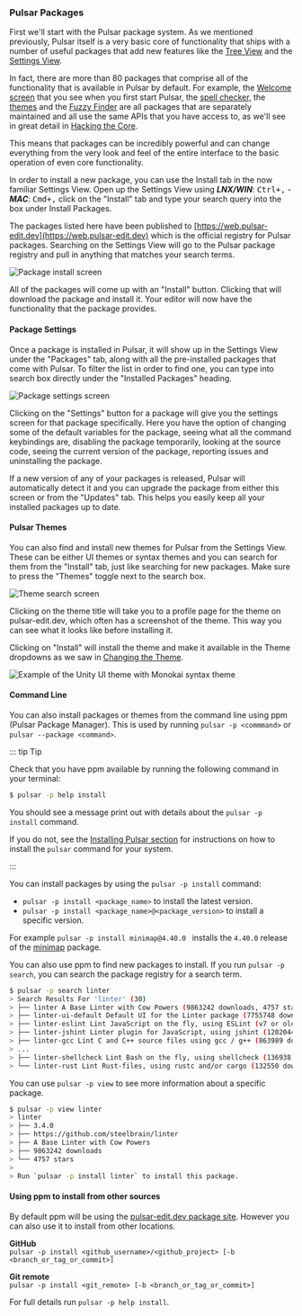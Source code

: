 ### Pulsar Packages

First we'll start with the Pulsar package system. As we mentioned previously,
Pulsar itself is a very basic core of functionality that ships with a number of
useful packages that add new features like the [Tree View](https://github.com/pulsar-edit/tree-view)
and the [Settings View](https://github.com/pulsar-edit/settings-view).

In fact, there are more than 80 packages that comprise all of the functionality
that is available in Pulsar by default. For example, the [Welcome screen](https://github.com/pulsar-edit/welcome)
that you see when you first start Pulsar, the
[spell checker](https://github.com/pulsar-edit/spell-check),
the [themes](https://github.com/pulsar-edit/one-dark-ui) and the [Fuzzy Finder](https://github.com/pulsar-edit/fuzzy-finder)
are all packages that are separately maintained and all use the same APIs that
you have access to, as we'll see in great detail in [Hacking the Core](../../core-hacking/).

This means that packages can be incredibly powerful and can change everything
from the very look and feel of the entire interface to the basic operation of
even core functionality.

In order to install a new package, you can use the Install tab in the now
familiar Settings View. Open up the Settings View using
**_LNX/WIN_**: <kbd>Ctrl+,</kbd> -
**_MAC_**: <kbd>Cmd+,</kbd>
click on the "Install" tab and type your search query into
the box under Install Packages.

The packages listed here have been published to [https://web.pulsar-edit.dev](https://web.pulsar-edit.dev) <!--TODO:Change address to final URL (if this is not it)-->
which is the official registry for Pulsar packages. Searching on the Settings
View will go to the Pulsar package registry and pull in anything that matches
your search terms.

![Package install screen](@images/atom/packages-install.png "Package install screen") <!--TODO: Replace with Pulsar branded pictures-->

All of the packages will come up with an "Install" button. Clicking that will
download the package and install it. Your editor will now have the functionality
that the package provides.

#### Package Settings

Once a package is installed in Pulsar, it will show up in the Settings View
under the "Packages" tab, along with all the pre-installed packages that come
with Pulsar. To filter the list in order to find one, you can type into search
box directly under the "Installed Packages" heading.

![Package settings screen](@images/atom/package-specific-settings.png "Package settings screen")

Clicking on the "Settings" button for a package will give you the settings
screen for that package specifically. Here you have the option of changing some
of the default variables for the package, seeing what all the command
keybindings are, disabling the package temporarily, looking at the source code,
seeing the current version of the package, reporting issues and uninstalling the
package.

If a new version of any of your packages is released, Pulsar will automatically
detect it and you can upgrade the package from either this screen or from the
"Updates" tab. This helps you easily keep all your installed packages up to
date.

#### Pulsar Themes

You can also find and install new themes for Pulsar from the Settings View.
These can be either UI themes or syntax themes and you can search for them from
the "Install" tab, just like searching for new packages. Make sure to press the
"Themes" toggle next to the search box.

![Theme search screen](@images/atom/themes.png "Theme search screen")

Clicking on the theme title will take you to a profile page for the theme on
pulsar-edit.dev, which often has a screenshot of the theme. This way you can see
what it looks like before installing it.

Clicking on "Install" will install the theme and make it available in the Theme
dropdowns as we saw in [Changing the Theme](../../getting-started#changing-the-theme).

![Example of the Unity UI theme with Monokai syntax theme](@images/atom/unity-theme.png "Example of the Unity UI theme with Monokai syntax theme")

#### Command Line

You can also install packages or themes from the command line using ppm (Pulsar
Package Manager).
This is used by running `pulsar -p <commmand>` or `pulsar --package <command>`.

::: tip Tip

Check that you have ppm available by running the following command in your
terminal:

```sh
$ pulsar -p help install
```

You should see a message print out with details about the `pulsar -p install` command.

If you do not, see the [Installing Pulsar section](../../getting-started#installing-pulsar)
for instructions on how to install the `pulsar` command for your
system.

:::

You can install packages by using the `pulsar -p install` command:

- `pulsar -p install <package_name>` to install the latest version.
- `pulsar -p install <package_name>@<package_version>` to install a specific version.

For example `pulsar -p install minimap@4.40.0 ` installs the `4.40.0` release of
the [minimap](https://pulsar-edit.dev/packages/minimap) package.

You can also use ppm to find new packages to install. If you run
`pulsar -p search`, you can search the package registry for a search term.

```sh
$ pulsar -p search linter
> Search Results For 'linter' (30)
> ├── linter A Base Linter with Cow Powers (9863242 downloads, 4757 stars)
> ├── linter-ui-default Default UI for the Linter package (7755748 downloads, 1201 stars)
> ├── linter-eslint Lint JavaScript on the fly, using ESLint (v7 or older) (2418043 downloads, 1660 stars)
> ├── linter-jshint Linter plugin for JavaScript, using jshint (1202044 downloads, 1271 stars)
> ├── linter-gcc Lint C and C++ source files using gcc / g++ (863989 downloads, 194 stars)
> ...
> ├── linter-shellcheck Lint Bash on the fly, using shellcheck (136938 downloads, 280 stars)
> └── linter-rust Lint Rust-files, using rustc and/or cargo (132550 downloads, 91 stars)
```

You can use `pulsar -p view` to see more information about a specific package.

```sh
$ pulsar -p view linter
> linter
> ├── 3.4.0
> ├── https://github.com/steelbrain/linter
> ├── A Base Linter with Cow Powers
> ├── 9863242 downloads
> └── 4757 stars
>
> Run `pulsar -p install linter` to install this package.
```

#### Using ppm to install from other sources

By default ppm will be using the [pulsar-edit.dev package site](https://web.pulsar-edit.dev/).
However you can also use it to install from other locations.

**GitHub**  
`pulsar -p install <github_username>/<github_project> [-b <branch_or_tag_or_commit>]`

**Git remote**  
`pulsar -p install <git_remote> [-b <branch_or_tag_or_commit>]`

For full details run `pulsar -p help install`.
